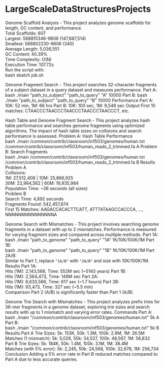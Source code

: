 # LargeScaleDataStructuresProjects
Genome Scaffold Analysis - This project analyzes genome scaffolds for length, GC content, and performance.  
Total Scaffolds: 607  
Largest: 568815346-9606 (147,687,514)  
Smallest: 568802230-9606 (340)  
Average Length: 5,036,551  
GC Content: 40.39%  
Time Complexity: O(N)  
Execution Time: 107.72s  
Run the script with:  
bash
sbatch job.sh

Genome Fragment Search - This project searches 32-character fragments of a subject dataset in a query dataset and measures performance.
Part A:
bash
./main "path_to_subject" "path_to_query" "A" 10000
Part B:
bash
./main "path_to_subject" "path_to_query" "B" 10000
Performance
Part A: 10K: 52 min, 1M: 66 hrs
Part B: 10K: 100 sec, 1M: 9,548 sec
Output
First 10 matches:
CTAACCCTAACCCTAACCCTAACCCTAACCCT, etc.

Hash Table and Genome Fragment Search - This project analyzes hash table performance and searches genome fragments using optimized algorithms. The impact of hash table sizes on collisions and search performance is assessed.
Problem A: Hash Table Performance  
bash
./main /common/contrib/classroom/inf503/genomes/human.txt \
/common/contrib/classroom/inf503/human_reads_2_trimmed.fa A <size>
Problem B: Search Fragments  
bash
./main /common/contrib/classroom/inf503/genomes/human.txt \
/common/contrib/classroom/inf503/human_reads_2_trimmed.fa B
Results
Problem A  
Collisions:  
1M: 27,512,408 | 10M: 25,866,925  
30M: 22,964,562 | 60M: 19,935,984  
Population Time: ~38 seconds (all sizes)  
Problem B  
Search Time: 4,892 seconds  
Fragments Found: 542,457,874  
First 15 Matches: AAGACCACACTTCATT, ATTTATAAGCCACCCA, ..., NNNNNNNNNNNNNNNA

Genome Search with Mismatches - This project involves searching genome fragments in a dataset with up to 2 mismatches. Performance is measured for varying fragment sizes and compared across multiple methods.
Part 1A:  
bash
  ./main "path_to_genome" "path_to_query" "1A" 1K/10K/100K/1M
Part 1B:  
bash
  ./main "path_to_genome" "path_to_query" "1B" 1K/10K/100K/1M
Part 2A/B:  
Similar to Part 1, replace `"1A/B"` with `"2A/B"` and size with 10K/100K/1M.
Results
Part 1A:  
Hits (1M): 2,143,568, Time: 552M sec (~5143 years) 
Part 1B:  
Hits (1M): 2,564,473, Time: 146M sec 
Part 2A:  
Hits (1M): 6,633,566, Time: 617 sec (~1.7 hours) 
Part 2B:  
Hits (1M): 93,473, Time: 327 sec (~5.5 min)  
Comparison
Part 2 (A/B) is significantly faster than Part 1 (A/B).

Genome Trie Search with Mismatches - This project analyzes prefix tries for 36-mer fragments in a genome dataset, exploring trie sizes and search results with up to 1 mismatch and varying error rates.
Commands
Part A:  
bash
  ./main "/common/contrib/classroom/inf503/genomes/human.txt" 5k A
Part B:  
bash
  ./main "/common/contrib/classroom/inf503/genomes/human.txt" 5k B
Results
Part A
Trie Sizes: 5k: 153K, 50k: 1.3M, 100k: 2.9M, 1M: 26.5M  
Matches (1 mismatch): 5k: 5,026, 50k: 34,527, 100k: 48,567, 1M: 56,832  
Part B
Trie Sizes: 5k: 184K, 50k: 1.4M, 100k: 3.1M, 1M: 38.4M  
Matches (with 5% error): 5k: 2,245, 50k: 24,568, 100k: 32,678, 1M: 256,734  
Conclusion
Adding a 5% error rate in Part B reduced matches compared to Part A due to less accurate queries.

